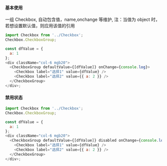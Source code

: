 #### 基本使用

一组 Checkbox, 自动包含值，name,onchange 等维护,
注：当值为 object 时，若想设置默认值，则应用该值的引用

```js
import Checkbox from '../Checkbox';
Checkbox.CheckboxGroup;

const dfValue = {
  a: 1
};
<div className="col-6 mgb20">
  <CheckboxGroup defaultValue={[dfValue]} onChange={console.log}>
    <Checkbox label="选择1" value={dfValue} />
    <Checkbox label="选择2" value={{ a: 2 }} />
  </CheckboxGroup>
</div>;
```

#### 禁用状态

```js
import Checkbox from '../Checkbox';
Checkbox.CheckboxGroup;

const dfValue = {
  a: 1
};
<div className="col-6 mgb20">
  <CheckboxGroup defaultValue={[dfValue]} disabled onChange={console.log}>
    <Checkbox label="选择1" value={dfValue} />
    <Checkbox label="选择2" value={{ a: 2 }} />
  </CheckboxGroup>
</div>;
```
